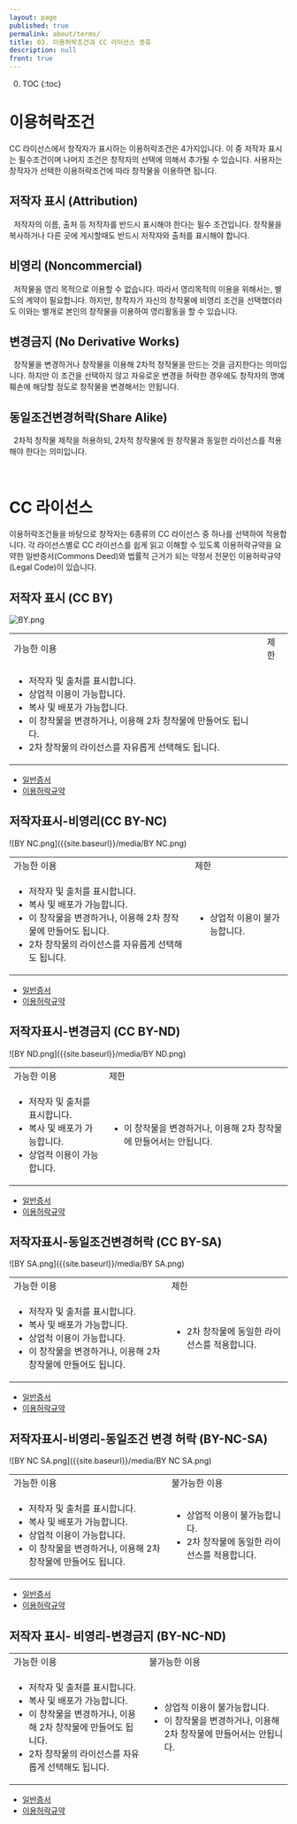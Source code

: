```yaml
---
layout: page
published: true
permalink: about/terms/
title: 03. 이용허락조건과 CC 라이선스 종류
description: null
front: true
---
```





0. TOC
{:toc}


# 이용허락조건

CC 라이선스에서 창작자가 표시하는 이용허락조건은 4가지입니다. 이 중 저작자 표시는 필수조건이며 나머지 조건은 창작자의 선택에 의해서 추가될 수 있습니다. 사용자는 창작자가 선택한 이용허락조건에 따라 창작물을 이용하면 됩니다.


## 저작자 표시 (Attribution)

<i class="cc cc-by cc-lg pull-left"></i>
&nbsp;
저작자의 이름, 출처 등 저작자를 반드시 표시해야 한다는 필수 조건입니다.
창작물을 복사하거나 다른 곳에 게시할때도 반드시 저작자와 출처를 표시해야 합니다.


## 비영리 (Noncommercial)

<i class="cc cc-nc cc-lg pull-left"></i>
&nbsp;
저작물을 영리 목적으로 이용할 수 없습니다. 따라서 영리목적의 이용을 위해서는, 별도의 계약이 필요합니다.
하지만, 창작자가 자신의 창작물에 비영리 조건을 선택했더라도 이와는 별개로 본인의 창작물을 이용하여 영리활동을 할 수 있습니다.

## 변경금지 (No Derivative Works)

<i class="cc cc-nd cc-lg pull-left"></i>
&nbsp;
창작물을 변경하거나 창작물을 이용해 2차적 창작물을 만드는 것을 금지한다는 의미입니다.
하지만 이 조건을 선택하지 않고 자유로운 변경을 허락한 경우에도 창작자의 명예훼손에 해당할 정도로 창작물을 변경해서는 안됩니다.  

## 동일조건변경허락(Share Alike)

<i class="cc cc-sa cc-lg pull-left"></i>
&nbsp;
2차적 창작물 제작을 허용하되, 2차적 창작물에 원 창작물과 동일한 라이선스를 적용해야 한다는 의미입니다.

&nbsp;
&nbsp;

# CC 라이선스

이용허락조건들을 바탕으로 창작자는 6종류의 CC 라이선스 중 하나를 선택하여 적용합니다. 각 라이선스별로 CC 라이선스를 쉽게 읽고 이해할 수 있도록 이용허락규약을 요약한 일반증서(Commons Deed)와 법률적 근거가 되는 약정서 전문인 이용허락규약(Legal Code)이 있습니다. 

## 저작자 표시 (CC BY)

![BY.png]({{site.baseurl}}/media/BY.png)

<table class="table table-bordered"><tbody>
<tr><td class="col-md-6">가능한 이용</td><td class="col-md-6">제한</td></tr>
<tr><td>
<ul>
<li>저작자 및 출처를 표시합니다.</li>
<li>상업적 이용이 가능합니다.</li>
<li>복사 및 배포가 가능합니다.</li>
<li>이 창작물을 변경하거나, 이용해 2차 창작물에 만들어도 됩니다.</li>
<li>2차 창작물의 라이선스를 자유롭게 선택해도 됩니다.</li>
</ul>
</td><td>&nbsp;</td></tr></tbody></table>


* [일반증서](http://creativecommons.org/licenses/by/2.0/kr/)
* [이용허락규약](http://creativecommons.org/licenses/by/2.0/kr/legalcode)


## 저작자표시-비영리(CC BY-NC)

![BY NC.png]({{site.baseurl}}/media/BY NC.png)

<table class="table table-bordered"><tbody>
<tr><td class="col-md-6">가능한 이용</td><td class="col-md-6">제한</td></tr>
<tr><td>
<ul>
<li>저작자 및 출처를 표시합니다.</li>
<li>복사 및 배포가 가능합니다.</li>
<li>이 창작물을 변경하거나, 이용해 2차 창작물에 만들어도 됩니다.</li>
<li>2차 창작물의 라이선스를 자유롭게 선택해도 됩니다.</li>
</ul>
</td><td>
<ul>
    <li>상업적 이용이 불가능합니다.</li>
</ul>
</td></tr></tbody></table>

* [일반증서](http://creativecommons.org/licenses/by-nc/2.0/kr/)
* [이용허락규약](http://creativecommons.org/licenses/by-nc/2.0/kr/legalcode)

## 저작자표시-변경금지 (CC BY-ND)

![BY ND.png]({{site.baseurl}}/media/BY ND.png)

<table class="table table-bordered"><tbody>
<tr><td class="col-md-6">가능한 이용</td><td class="col-md-6">제한</td></tr>
<tr><td>
<ul>
<li>저작자 및 출처를 표시합니다.</li>
<li>복사 및 배포가 가능합니다.</li>
<li>상업적 이용이 가능합니다.</li>
</ul>
</td><td>
<ul>
    <li>이 창작물을 변경하거나, 이용해 2차 창작물에 만들어서는 안됩니다.</li>
</ul>
</td></tr></tbody></table>

* [일반증서](http://creativecommons.org/licenses/by-nd/2.0/kr/)
* [이용허락규약](http://creativecommons.org/licenses/by-nd/2.0/kr/legalcode)

## 저작자표시-동일조건변경허락 (CC BY-SA)

![BY SA.png]({{site.baseurl}}/media/BY SA.png)

<table class="table table-bordered"><tbody>
<tr><td class="col-md-6">가능한 이용</td><td class="col-md-6">제한</td></tr>
<tr><td>
<ul>
<li>저작자 및 출처를 표시합니다.</li>
<li>복사 및 배포가 가능합니다.</li>
<li>상업적 이용이 가능합니다.</li>
<li>이 창작물을 변경하거나, 이용해 2차 창작물에 만들어도 됩니다.</li>
</ul>
</td><td>
<ul>
    <li>2차 창작물에 동일한 라이선스를 적용합니다.</li>
</ul>
</td></tr></tbody></table>

* [일반증서](http://creativecommons.org/licenses/by-sa/2.0/kr/)
* [이용허락규약](http://creativecommons.org/licenses/by-sa/2.0/kr/legalcode)

## 저작자표시-비영리-동일조건 변경 허락 (BY-NC-SA)

![BY NC SA.png]({{site.baseurl}}/media/BY NC SA.png)

<table class="table table-bordered"><tbody>
<tr><td class="col-md-6">가능한 이용</td><td class="col-md-6">불가능한 이용</td></tr>
<tr><td>
<ul>
<li>저작자 및 출처를 표시합니다.</li>
<li>복사 및 배포가 가능합니다.</li>
<li>상업적 이용이 가능합니다.</li>
<li>이 창작물을 변경하거나, 이용해 2차 창작물에 만들어도 됩니다.</li>
</ul>
</td><td>
<ul>
    <li>상업적 이용이 불가능합니다.</li>
    <li>2차 창작물에 동일한 라이선스를 적용합니다.</li>
</ul>
</td></tr></tbody></table>

* [일반증서](http://creativecommons.org/licenses/by-nc-sa/2.0/kr/)
* [이용허락규약](http://creativecommons.org/licenses/by-nc-sa/2.0/kr/legalcode)

## 저작자 표시- 비영리-변경금지 (BY-NC-ND)

<table class="table table-bordered"><tbody>
<tr><td class="col-md-6">가능한 이용</td><td class="col-md-6">불가능한 이용</td></tr>
<tr><td>
<ul>
<li>저작자 및 출처를 표시합니다.</li>
<li>복사 및 배포가 가능합니다.</li>
<li>이 창작물을 변경하거나, 이용해 2차 창작물에 만들어도 됩니다.</li>
<li>2차 창작물의 라이선스를 자유롭게 선택해도 됩니다.</li>
</ul>
</td><td>
<ul>
    <li>상업적 이용이 불가능합니다.</li>
    <li>이 창작물을 변경하거나, 이용해 2차 창작물에 만들어서는 안됩니다.</li>
</ul>
</td></tr></tbody></table>

* [일반증서](http://creativecommons.org/licenses/by-nc-nd/2.0/kr/)
* [이용허락규약](http://creativecommons.org/licenses/by-nc-nd/2.0/kr/legalcode)

&nbsp;
&nbsp;
